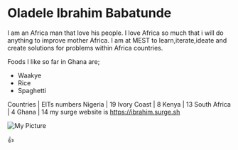 # Oladele Ibrahim Babatunde
I am an Africa man that love his people. I love Africa so much that i will do anything to improve mother Africa. I am at MEST to learn,iterate,ideate and create solutions for problems within Africa countries.

 Foods I like so far in Ghana are;
* Waakye
* Rice
* Spaghetti

Countries | EITs  numbers
Nigeria | 19
Ivory Coast | 8
Kenya | 13
South Africa | 4
Ghana | 14
my surge website is https://ibrahim.surge.sh



![My Picture]( Desktop/ibrahim.jpg)


:+1:


